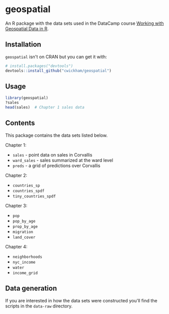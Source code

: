 # geospatial

An R package with the data sets used in the DataCamp course [Working with Geospatial Data in R](https://www.datacamp.com/courses/working-with-geospatial-data-in-r).

## Installation

`geospatial` isn't on CRAN but you can get it with:

```R
# install.packages("devtools")
devtools::install_github("cwickham/geospatial")
```

## Usage

```R
library(geospatial)
?sales
head(sales)  # Chapter 1 sales data
```

## Contents

This package contains the data
sets listed below.

Chapter 1:

* `sales` - point data on sales in Corvallis
* `ward_sales` - sales summarized at the ward level
* `preds` - a grid of predictions over Corvallis

Chapter 2:

* `countries_sp`
* `countries_spdf`
* `tiny_countries_spdf`

Chapter 3:

* `pop`
* `pop_by_age`
* `prop_by_age`
* `migration`
* `land_cover` 

Chapter 4:

* `neighborhoods`
* `nyc_income`
* `water`
* `income_grid`

## Data generation

If you are interested in how the data sets were constructed you'll find the
scripts in the `data-raw` directory.
